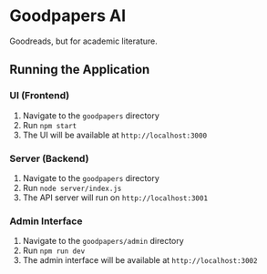 # Goodpapers AI

Goodreads, but for academic literature.

## Running the Application

### UI (Frontend)

1. Navigate to the `goodpapers` directory
2. Run `npm start`
3. The UI will be available at `http://localhost:3000`

### Server (Backend)

1. Navigate to the `goodpapers` directory
2. Run `node server/index.js`
3. The API server will run on `http://localhost:3001`

### Admin Interface

1. Navigate to the `goodpapers/admin` directory
2. Run `npm run dev`
3. The admin interface will be available at `http://localhost:3002`
